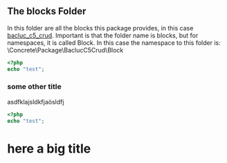 ## The blocks Folder
In this folder are all the blocks this package provides, in this case [bacluc_c5_crud](bacluc_crud/README.md).
Important is that the folder name is blocks, but for namespaces, it is called Block. In this case the namespace to this folder is:  
\Concrete\Package\BaclucC5Crud\Block
```php
<?php
echo "test";
```
### some other title
asdfklajsldkfjaösldfj
```php
<?php
echo "test";
```

# here a big title
